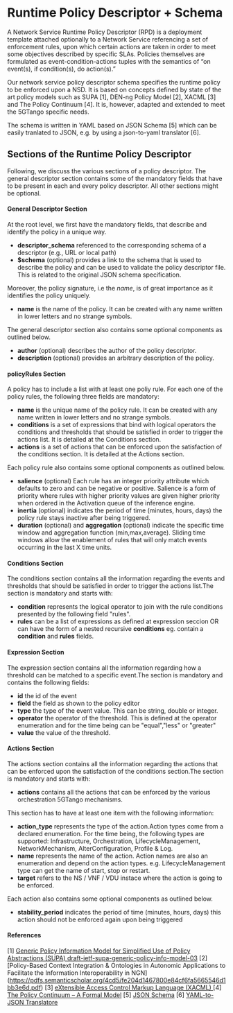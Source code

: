 # Runtime Policy Descriptor + Schema 

A Network Service Runtime Policy Descriptor (RPD) is a deployment template attached optionally to a Network Service referencing a set of enforcement rules, upon which certain actions are taken in order to meet some objectives described by specific SLAs. Policies themselves are formulated as event-condition-actions tuples with the semantics of “on event(s), if condition(s), do action(s).” 

Our network service policy descriptor schema specifies the runtime policy to be enforced upon a NSD. It is based on concepts defined by state of the art policy models such as SUPA [1], DEN-ng Policy Model [2], XACML [3] and The Policy Continuum [4].
It is, however, adapted and extended to meet the 5GTango specific needs.

The schema is written in YAML based on JSON Schema [5] which can be easily tranlated to JSON, e.g. by using a json-to-yaml translator [6].

## Sections of the Runtime Policy Descriptor

Following, we discuss the various sections of a policy descriptor. The general descriptor section contains some of the mandatory fields that have to be present in each and every policy descriptor. All other sections might be optional.

#### General Descriptor Section

At the root level, we first have the mandatory fields, that describe and identify the policy in a unique way.

- **descriptor_schema** referenced to the corresponding schema of a descriptor (e.g., URL or local path)
- **$schema** (optional) provides a link to the schema that is used to describe the policy and can be used to validate the policy descriptor file. This is related to the original JSON schema specification.

Moreover, the policy signature, i.e the *name*, is of great importance as it identifies the policy uniquely.
- **name** is the name of the policy. It can be created with any name written in lower letters and no strange symbols.

The general descriptor section also contains some optional components as outlined below.

- **author** (optional) describes the author of the policy descriptor.
- **description** (optional) provides an arbitrary description of the policy.


#### policyRules Section

A policy has to include a list with at least one poliy rule.
For each one of the policy rules, the following three fields are mandatory:

- **name** is the unique name of the policy rule. It can be created with any name written in lower letters and no strange symbols.
- **conditions** is a set of expressions that bind with logical operators the conditions and thresholds that should be satisfied in order to trigger the actions list. It is detailed at the Conditions section.
- **actions** is a set of actions that can be enforced upon the satisfaction of the conditions section. It is detailed at the Actions section.

Each policy rule also contains some optional components as outlined below.

- **salience** (optional) Each rule has an integer priority attribute which defaults to zero and can be negative or positive. Salience is a form of priority where rules with higher priority values are given higher priority when ordered in the Activation queue of the inference engine.
- **inertia** (optional) indicates the period of time (minutes, hours, days) the policy rule stays inactive after being triggered. 
- **duration** (optional) and  **aggregation** (optional) indicate the specific time window and aggregation function (min,max,average). Sliding time windows allow the enablement of rules that will only match events occurring in the last X time units.

#### Conditions Section

The conditions section contains all the information regarding the events and thresholds that should be satisfied in order to trigger the actions list.The section is mandatory and starts with:

- **condition** represents the logical operator to join with the rule conditions presented by the following field "rules".
- **rules** can be a list of expressions as defined at expression seccion OR can have the form of a nested recursive **conditions** eg. contain a **condition** and **rules** fields. 

#### Expression Section

The expression section contains all the information regarding how a threshold can be matched to a specific event.The section is mandatory and contains the following fields:

- **id** the id of the event
- **field** the field as shown to the policy editor
- **type** the type of the event value. This can be string, double or integer.
- **operator** the operator of the threshold. This is defined at the operator enumeration and for the time being can be "equal","less" or "greater"
- **value** the value of the threshold. 

#### Actions Section

The actions section contains all the information regarding the actions that can be enforced upon the satisfaction of the conditions section.The section is mandatory and starts with:

- **actions** contains all the actions that can be enforced by the various orchestration 5GTango mechanisms.

This section has to have at least one item with the following information:

- **action_type** represents the type of the action.Action types come from a declared enumeration. For the time being, the following types are supported:  Infrastructure, Orchestration, LifecycleManagement, NetworkMechanism, AlterConfiguration, Profile & Log.
- **name** represents the name of the action. Action names are also an enumeration and depend on the action types. e.g. LifecycleManagement type can get the name of start, stop or restart.  
- **target** refers to the NS / VNF / VDU instace where the action is going to be enforced.

Each action also contains some optional components as outlined below.
- **stability_period** indicates the period of time (minutes, hours, days) this action should not be enforced again upon being triggered 
 

#### References
[1] [ Generic Policy Information Model for Simplified Use of Policy Abstractions (SUPA) draft-ietf-supa-generic-policy-info-model-03](https://tools.ietf.org/html/draft-ietf-supa-generic-policy-info-model-03)
[2][Policy-Based Context Integration & Ontologies in Autonomic Applications to Facilitate the Information Interoperability in NGN] (https://pdfs.semanticscholar.org/4cd5/fe204d1467800e84cf6fa5665546d1bb3e6d.pdf)
[3] [eXtensible Access Control Markup Language (XACML) ](http://docs.oasis-open.org/xacml/3.0/xacml-3.0-core-spec-os-en.html) 
[4] [The Policy Continuum – A Formal Model](http://www.tssg.org/files/archives/2007_MACE_SDavy_Jennings_final.pdf )
[5] [JSON Schema](http://json-schema.org/)
[6] [YAML-to-JSON Translatore](http://jsontoyaml.com/)
